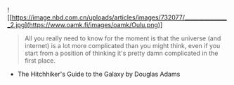 ![[https://image.nbd.com.cn/uploads/articles/images/732077/________________2.jpg](https://www.oamk.fi/images/oamk/Oulu.png)]
>All you really need to know for the moment is that the universe (and internet) is a lot more complicated than you might think, even if you start from a position of thinking it's pretty damn complicated in the first place.
- The Hitchhiker's Guide to the Galaxy by Douglas Adams
